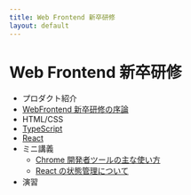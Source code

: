 ```yaml
---
title: Web Frontend 新卒研修
layout: default
---
```


# Web Frontend 新卒研修

- プロダクト紹介
- [WebFrontend 新卒研修の序論](./introduction/index.md)
- HTML/CSS
- [TypeScript](./typescript/index.md)
- [React](https://access-company.github.io/webfrontend_intro/react/)
- ミニ講義
  - [Chrome 開発者ツールの主な使い方](./miniLecture/chromeDeveloperTool/index.md)
  - [React の状態管理について](./miniLecture/stateManagementForReact/index.md)
- 演習
